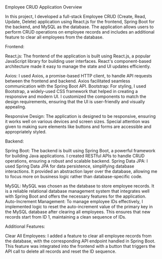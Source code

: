 Employee CRUD Application Overview

In this project, I developed a full-stack Employee CRUD (Create, Read, Update, Delete) application using React.js for the frontend, Spring Boot for the backend, and MySQL as the database. The application allows users to perform CRUD operations on employee records and includes an additional feature to clear all employees from the database.

Frontend:

React.js: The frontend of the application is built using React.js, a popular JavaScript library for building user interfaces. React's component-based architecture made it easy to manage the state and UI updates efficiently.

Axios: I used Axios, a promise-based HTTP client, to handle API requests between the frontend and backend. Axios facilitated seamless communication with the Spring Boot API.
Bootstrap: For styling, I used Bootstrap, a widely-used CSS framework that helped in creating a responsive and modern UI. I customized the components to match the design requirements, ensuring that the UI is user-friendly and visually appealing.

Responsive Design: The application is designed to be responsive, ensuring it works well on various devices and screen sizes. Special attention was given to making sure elements like buttons and forms are accessible and appropriately styled.

Backend:

Spring Boot: The backend is built using Spring Boot, a powerful framework for building Java applications. I created RESTful APIs to handle CRUD operations, ensuring a robust and scalable backend.
Spring Data JPA: I used Spring Data JPA for data persistence, simplifying database interactions. It provided an abstraction layer over the database, allowing me to focus more on business logic rather than database-specific code.

MySQL: MySQL was chosen as the database to store employee records. It is a reliable relational database management system that integrates well with Spring Boot and offers the necessary features for the application.
Auto-Increment Management: To manage employee IDs effectively, I implemented logic to reset the auto-increment value of the primary key in the MySQL database after clearing all employees. This ensures that new records start from ID 1, maintaining a clean sequence of IDs.

Additional Features:

Clear All Employees: I added a feature to clear all employee records from the database, with the corresponding API endpoint handled in Spring Boot. This feature was integrated into the frontend with a button that triggers the API call to delete all records and reset the ID sequence.
